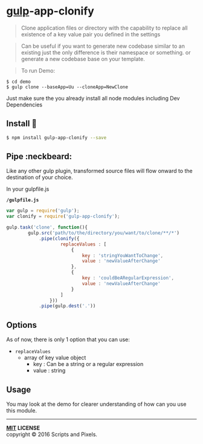 # [gulp](http://gulpjs.com)-app-clonify

>Clone application files or directory with the capability to replace all existence of a key value pair you defined in the settings

>Can be useful if you want to generate new codebase similar to an existing just the only difference is their namespace or something. or generate a new codebase base on your template.

> To run Demo:
>
```
$ cd demo
$ gulp clone --baseApp=Uu --cloneApp=NewClone
```
Just make sure the you already install all node modules including Dev Dependencies

Install :traffic_light:
-------

```bash
$ npm install gulp-app-clonify --save
```


## Pipe :neckbeard:

Like any other gulp plugin, transformed source files will flow onward to the destination of your choice.

In your gulpfile.js

**`/gulpfile.js`**

```javascript
var gulp = require('gulp');
var clonify = require('gulp-app-clonify');

gulp.task('clone', function(){
        gulp.src('path/to/the/directory/you/want/to/clone/**/*')
            .pipe(clonify({
		            replaceValues : [
		                {
		                    key : 'stringYouWantToChange',
		                    value : 'newValueAfterChange'
		                },
		                {
		                    key : 'couldBeARegularExpression',
		                    value : 'newValueAfterChange'
		                }
		            ]
		        }))
            .pipe(gulp.dest('.'))


```

## Options

As of now, there is only 1 option that you can use:

* `replaceValues`
    * array of key value object
    	* key : Can be a string or a regular expression
    	* value : string



## Usage

You may look at the demo for clearer understanding of how can you use this module.


----
**[MIT](LICENSE) LICENSE** <br>
copyright &copy; 2016 Scripts and Pixels.
